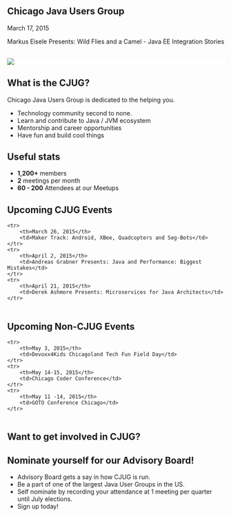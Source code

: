## Chicago Java Users Group

March 17, 2015

Markus Eisele Presents: Wild Flies and a Camel - Java EE Integration Stories

<div style="background-color: white; margin-top: 30px;">
	<img src="images/cjug.gif" style="border: none; box-shadow: none;"/>
</div>


## What is the CJUG?

Chicago Java Users Group is dedicated to the helping you.

* Technology community second to none.
* Learn and contribute to Java / JVM ecosystem
* Mentorship and career opportunities
* Have fun and build cool things


## Useful stats

* **1,200+** members
* **2** meetings per month
* **60 - 200** Attendees at our Meetups


## Upcoming CJUG Events

<table class="upcoming-events">
	
	<tr>
		<th>March 26, 2015</th>
		<td>Maker Track: Android, XBee, Quadcopters and Seg-Bots</td>
	</tr>
	<tr>
		<th>April 2, 2015</th>
		<td>Andreas Grabner Presents: Java and Performance: Biggest Mistakes</td>
	</tr>
	<tr>
		<th>April 21, 2015</th>
		<td>Derek Ashmore Presents: Microservices for Java Architects</td>
	</tr>
	
</table>

## Upcoming Non-CJUG Events
<table class="upcoming-events">
	
	<tr>
		<th>May 3, 2015</th>
		<td>Devoxx4Kids Chicagoland Tech Fun Field Day</td>
	</tr>
	<tr>
		<th>May 14-15, 2015</th>
		<td>Chicago Coder Conference</td>
	</tr>
	<tr>
		<th>May 11 -14, 2015</th>
		<td>GOTO Conference Chicago</td>
	</tr>
	
	
</table>

## Want to get involved in CJUG?


## Nominate yourself for our Advisory Board!
* Advisory Board gets a say in how CJUG is run.
* Be a part of one of the largest Java User Groups in the US.
* Self nominate by recording your attendance at 1 meeting per quarter until July elections.
* Sign up today!
